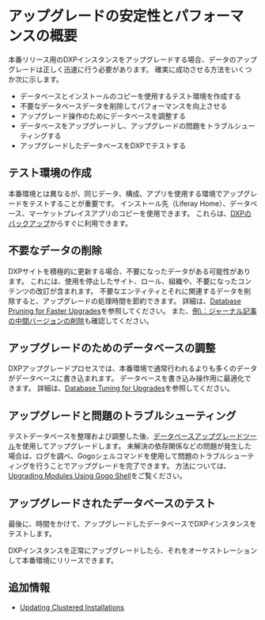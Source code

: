 # アップグレードの安定性とパフォーマンスの概要

本番リリース用のDXPインスタンスをアップグレードする場合、データのアップグレードは正しく迅速に行う必要があります。 確実に成功させる方法をいくつか次に示します。

* データベースとインストールのコピーを使用するテスト環境を作成する
* 不要なデータベースデータを削除してパフォーマンスを向上させる
* アップグレード操作のためにデータベースを調整する
* データベースをアップグレードし、アップグレードの問題をトラブルシューティングする
* アップグレードしたデータベースをDXPでテストする

## テスト環境の作成

本番環境とは異なるが、同じデータ、構成、アプリを使用する環境でアップグレードをテストすることが重要です。 インストール先（Liferay Home）、データベース、マーケットプレイスアプリのコピーを使用できます。 これらは、[DXPのバックアップ](../../maintaining-a-liferay-dxp-installation/backing-up.md)からすぐに利用できます。

## 不要なデータの削除

DXPサイトを積極的に更新する場合、不要になったデータがある可能性があります。 これには、使用を停止したサイト、ロール、組織や、不要になったコンテンツの改訂が含まれます。 不要なエンティティとそれに関連するデータを削除すると、アップグレードの処理時間を節約できます。 詳細は、[Database Pruning for Faster Upgrades](./database-pruning-for-faster-upgrades.md)を参照してください。 また、[例\：ジャーナル記事の中間バージョンの削除](./example-removing-intermediate-journal-article-versions.md)も確認してください。

## アップグレードのためのデータベースの調整

DXPアップグレードプロセスでは、本番環境で通常行われるよりも多くのデータがデータベースに書き込まれます。 データベースを書き込み操作用に最適化できます。 詳細は、[Database Tuning for Upgrades](./database-tuning-for-upgrades.md)を参照してください。

## アップグレードと問題のトラブルシューティング

テストデータベースを整理および調整した後、[データベースアップグレードツール](../upgrade-basics/using-the-database-upgrade-tool.md)を使用してアップグレードします。 未解決の依存関係などの問題が発生した場合は、ログを調べ、Gogoシェルコマンドを使用して問題のトラブルシューティングを行うことでアップグレードを完了できます。 方法については、[Upgrading Modules Using Gogo Shell](./upgrading-modules-using-gogo-shell.md)をご覧ください。

## アップグレードされたデータベースのテスト

最後に、時間をかけて、アップグレードしたデータベースでDXPインスタンスをテストします。

DXPインスタンスを正常にアップグレードしたら、それをオーケストレーションして本番環境にリリースできます。

## 追加情報

* [Updating Clustered Installations](../../maintaining-a-liferay-dxp-installation/maintaining-clustered-installations/maintaining-clustered-installations.md)